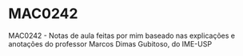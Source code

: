 MAC0242
=======

MAC0242 - Notas de aula feitas por mim baseado nas explicações e anotações do professor Marcos Dimas Gubitoso, do IME-USP
